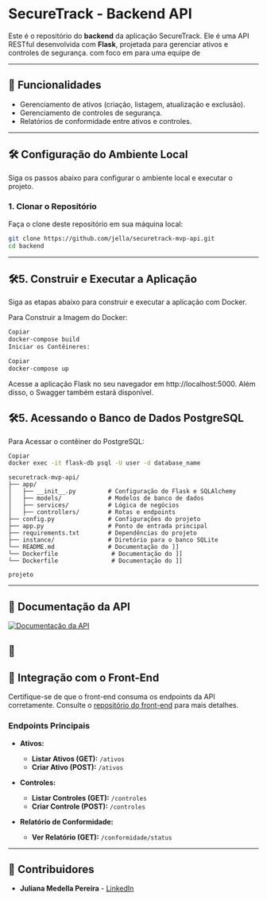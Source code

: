 # SecureTrack - Backend API

Este é o repositório do **backend** da aplicação SecureTrack. Ele é uma API RESTful desenvolvida com **Flask**, projetada para gerenciar ativos e controles de segurança. com foco em para uma equipe de 

---

## 🚀 Funcionalidades

- Gerenciamento de ativos (criação, listagem, atualização e exclusão).
- Gerenciamento de controles de segurança.
- Relatórios de conformidade entre ativos e controles.

---

## 🛠️ Configuração do Ambiente Local

Siga os passos abaixo para configurar o ambiente local e executar o projeto.

### 1. Clonar o Repositório

Faça o clone deste repositório em sua máquina local:

```bash
git clone https://github.com/jella/securetrack-mvp-api.git
cd backend
```

---

## 🛠️5. Construir e Executar a Aplicação
Siga as etapas abaixo para construir e executar a aplicação com Docker.

Para Construir a Imagem do Docker:

```bash
Copiar
docker-compose build
Iniciar os Contêineres:
```

```bash
Copiar
docker-compose up
```
Acesse a aplicação Flask no seu navegador em http://localhost:5000. Além disso, o Swagger também estará disponível.

## 🛠️5. Acessando o Banco de Dados PostgreSQL

Para Acessar o contêiner do PostgreSQL:

```bash
Copiar
docker exec -it flask-db psql -U user -d database_name
```

```plaintext
securetrack-mvp-api/
├── app/
│   ├── __init__.py         # Configuração do Flask e SQLAlchemy
│   ├── models/             # Modelos de banco de dados
│   ├── services/           # Lógica de negócios
│   ├── controllers/        # Rotas e endpoints
├── config.py               # Configurações do projeto
├── app.py                  # Ponto de entrada principal
├── requirements.txt        # Dependências do projeto
├── instance/               # Diretório para o banco SQLite
└── README.md               # Documentação do ]]
└── Dockerfile               # Documentação do ]]
└── Dockerfile               # Documentação do ]]

projeto
```

---
## 📁 Documentação da API
  
  [![Documentação da API](https://via.placeholder.com/400x200.png?text=Documenta%C3%A7%C3%A3o+da+API)](http://1localhost/3001/openapi/)


## 🔗

## 🔗 Integração com o Front-End

Certifique-se de que o front-end consuma os endpoints da API corretamente. Consulte o [repositório do front-end](https://github.com/jella/securetrack-mvp-frontend.git) para mais detalhes.

### Endpoints Principais

- **Ativos:**
  - **Listar Ativos (GET):** `/ativos`
  - **Criar Ativo (POST):** `/ativos`

- **Controles:**
  - **Listar Controles (GET):** `/controles`
  - **Criar Controle (POST):** `/controles`

- **Relatório de Conformidade:**
  - **Ver Relatório (GET):** `/conformidade/status`

---

## 👥 Contribuidores

- **Juliana Medella Pereira** - [LinkedIn](https://www.linkedin.com/in/juliana-medella/)
